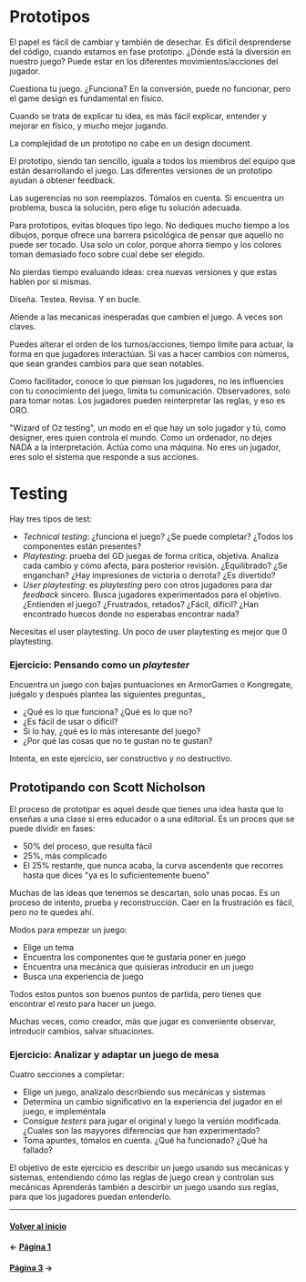 # Prototipos

El papel es fácil de cambiar y también de desechar. Es difícil desprenderse del código, cuando estamos en fase prototipo. ¿Dónde está la diversión en nuestro juego?
Puede estar en los diferentes movimientos/acciones del jugador.

Cuestiona tu juego. ¿Funciona?
En la conversión, puede no funcionar, pero el game design es fundamental en físico.

Cuando se trata de explicar tu idea, es más fácil explicar, entender y mejorar en físico, y mucho mejor jugando.

La complejidad de un prototipo no cabe en un design document.

El prototipo, siendo tan sencillo, iguala a todos los miembros del equipo que están desarrollando el juego. Las diferentes versiones de un prototipo ayudan a obtener feedback.

Las sugerencias no son reemplazos. Tómalos en cuenta. Si encuentra un problema, busca la solución, pero elige tu solución adecuada.

Para prototipos, evitas bloques tipo lego. No dediques mucho tiempo a los dibujos, porque ofrece una barrera psicológica de pensar que aquello no puede ser tocado. Usa solo un color, porque ahorra tiempo y los colores toman demasiado foco sobre cual debe ser elegido.

No pierdas tiempo evaluando ideas: crea nuevas versiones y que estas hablen por sí mismas.

Diseña. Testea. Revisa. Y en bucle.

Atiende a las mecanicas inesperadas que cambien el juego. A veces son claves.

Puedes alterar el orden de los turnos/acciones, tiempo límite para actuar, la forma en que jugadores interactúan. Si vas a hacer cambios con números, que sean grandes cambios para que sean notables.

Como facilitador, conoce lo que piensan los jugadores, no les influencies con tu conocimiento del juego, limita tu comunicación. Observadores, solo para tomar notas. Los jugadores pueden reinterpretar las reglas, y eso es ORO.

"Wizard of Oz testing", un modo en el que hay un solo jugador y tú, como designer, eres quien controla el mundo. Como un ordenador, no dejes NADA a la interpretación. Actúa como una máquina. No eres un jugador, eres solo el sistema que responde a sus acciones.

# Testing

Hay tres tipos de test:

* *Technical testing*: ¿funciona el juego? ¿Se puede completar? ¿Todos los componentes están presentes?
* *Playtesting*: prueba del GD juegas de forma crítica, objetiva. Analiza cada cambio y cómo afecta, para posterior revisión. ¿Equilibrado? ¿Se enganchan? ¿Hay impresiones de victoria o derrota? ¿Es divertido?
* *User playtesting*: es *playtesting* pero con otros jugadores para dar *feedback* sincero. Busca jugadores experimentados para el objetivo. ¿Entienden el juego? ¿Frustrados, retados? ¿Fácil, difícil? ¿Han encontrado huecos donde no esperabas encontrar nada?

Necesitas el user playtesting. Un poco de user playtesting es mejor que 0 playtesting.

### Ejercicio: Pensando como un *playtester*

Encuentra un juego con bajas puntuaciones en ArmorGames o Kongregate, juégalo y después plantea las siguientes preguntas_

* ¿Qué es lo que funciona? ¿Qué es lo que no?
* ¿Es fácil de usar o difícil?
* Si lo hay, ¿qué es lo más interesante del juego?
* ¿Por qué las cosas que no te gustan no te gustan?

Intenta, en este ejercicio, ser constructivo y no destructivo.

## Prototipando con Scott Nicholson

El proceso de prototipar es aquel desde que tienes una idea hasta que lo enseñas a una clase si eres educador o a una editorial. Es un proces que se puede dividir en fases:

* 50% del proceso, que resulta fácil
* 25%, más complicado
* El 25% restante, que nunca acaba, la curva ascendente que recorres hasta que dices "ya es lo suficientemente bueno"

Muchas de las ideas que tenemos se descartan, solo unas pocas.
Es un proceso de intento, prueba y reconstrucción. Caer en la frustración es fácil, pero no te quedes ahí.

Modos para empezar un juego:

* Elige un tema
* Encuentra los componentes que te gustaría poner en juego
* Encuentra una mecánica que quisieras introducir en un juego
* Busca una experiencia de juego

Todos estos puntos son buenos puntos de partida, pero tienes que encontrar el resto para hacer un juego.

Muchas veces, como creador, más que jugar es conveniente observar, introducir cambios, salvar situaciones.

### Ejercicio: Analizar y adaptar un juego de mesa

Cuatro secciones a completar:

* Elige un juego, analízalo describiendo sus mecánicas y sistemas
* Determina un cambio significativo en la experiencia del jugador en el juego, e impleméntala
* Consigue *testers* para jugar el original y luego la versión modificada. ¿Cuales son las mayyores diferencias que han experimentado?
* Toma apuntes, tómalos en cuenta. ¿Qué ha funcionado? ¿Qué ha fallado?

El objetivo de este ejercicio es describir un juego usando sus mecánicas y sistemas, entendiendo cómo las reglas de juego crean y controlan sus mecánicas Aprenderás también a descirbir un juego usando sus reglas, para que los jugadores puedan entenderlo.

---
#### [Volver al inicio](../../README.md)
#### ← [Página 1](w1.md)
#### [Página 3](w3.md) →
